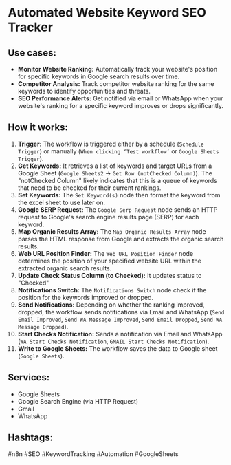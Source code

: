 # Automated Website Keyword SEO Tracker

## Use cases:

- **Monitor Website Ranking:** Automatically track your website's position for specific keywords in Google search results over time.
- **Competitor Analysis:** Track competitor website ranking for the same keywords to identify opportunities and threats.
- **SEO Performance Alerts:** Get notified via email or WhatsApp when your website's ranking for a specific keyword improves or drops significantly.

## How it works:

1.  **Trigger:** The workflow is triggered either by a schedule (`Schedule Trigger`) or manually (`When clicking ‘Test workflow’` or `Google Sheets Trigger`).
2.  **Get Keywords:** It retrieves a list of keywords and target URLs from a Google Sheet (`Google Sheets2` -> `Get Row (notChecked Column)`). The "notChecked Column" likely indicates that this is a queue of keywords that need to be checked for their current rankings.
3.  **Set Keywords:** The `Set Keyword(s)` node then format the keyword from the excel sheet to use later on.
4.  **Google SERP Request:** The `Google Serp Request` node sends an HTTP request to Google's search engine results page (SERP) for each keyword.
5.  **Map Organic Results Array:** The `Map Organic Results Array` node parses the HTML response from Google and extracts the organic search results.
6.  **Web URL Position Finder:**  The `Web URL Position Finder` node determines the position of your specified website URL within the extracted organic search results.
7.  **Update Check Status Column (to Checked):** It updates status to "Checked"
8.  **Notifications Switch:** The `Notifications Switch` node check if the position for the keywords improved or dropped.
9.  **Send Notifications:** Depending on whether the ranking improved, dropped, the workflow sends notifications via Email and WhatsApp (`Send Email Improved`, `Send WA Message Improved`, `Send Email Dropped`, `Send WA Message Dropped`).
10.  **Start Checks Notification:** Sends a notification via Email and WhatsApp (`WA Start Checks Notification`, `GMAIL Start Checks Notification`).
11.  **Write to Google Sheets:** The workflow saves the data to Google sheet (`Google Sheets`).

## Services:

*   Google Sheets
*   Google Search Engine (via HTTP Request)
*   Gmail
*   WhatsApp

## Hashtags:

#n8n #SEO #KeywordTracking #Automation #GoogleSheets
